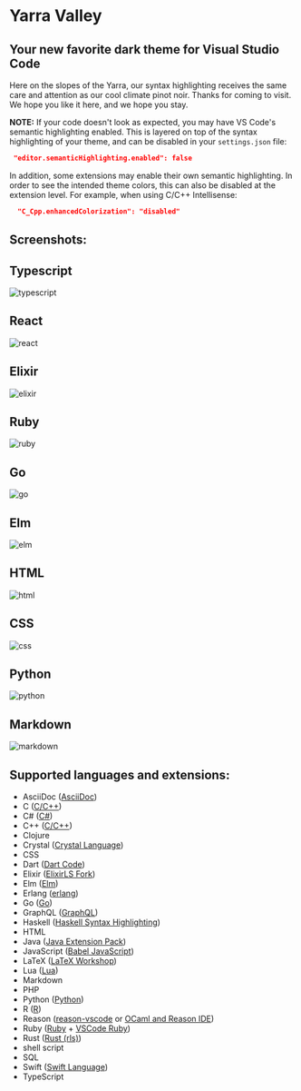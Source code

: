 # Yarra Valley
## Your new favorite dark theme for Visual Studio Code

Here on the slopes of the Yarra, our syntax highlighting receives the same care and attention as our cool climate pinot noir. Thanks for coming to visit. We hope you like it here, and we hope you stay.

**NOTE:** If your code doesn't look as expected, you may have VS Code's semantic highlighting enabled. This is layered on top of the syntax highlighting of your theme, and can be disabled in your `settings.json` file:

```json
 "editor.semanticHighlighting.enabled": false
```

In addition, some extensions may enable their own semantic highlighting. In order to see the intended theme colors, this can also be disabled at the extension level. For example, when using C/C++ Intellisense:

```json
  "C_Cpp.enhancedColorization": "disabled"
```

## Screenshots:

## Typescript
![typescript](./images/typescript.png)

## React
![react](./images/react.png)

## Elixir
![elixir](./images/elixir.png)

## Ruby
![ruby](./images/ruby.png)

## Go
![go](./images/go.png)

## Elm
![elm](./images/elm.png)

## HTML
![html](./images/html.png)

## CSS
![css](./images/css.png)

## Python
![python](./images/python.png)

## Markdown
![markdown](./images/markdown.png)

## Supported languages and extensions:

- AsciiDoc ([AsciiDoc](https://marketplace.visualstudio.com/items?itemName=joaompinto.asciidoctor-vscode))
- C ([C/C++](https://marketplace.visualstudio.com/items?itemName=ms-vscode.cpptools))
- C# ([C#](https://marketplace.visualstudio.com/items?itemName=ms-dotnettools.csharp))
- C++ ([C/C++](https://marketplace.visualstudio.com/items?itemName=ms-vscode.cpptools))
- Clojure
- Crystal ([Crystal Language](https://marketplace.visualstudio.com/items?itemName=faustinoaq.crystal-lang))
- CSS
- Dart ([Dart Code](https://marketplace.visualstudio.com/items?itemName=Dart-Code.dart-code))
- Elixir ([ElixirLS Fork](https://marketplace.visualstudio.com/items?itemName=elixir-lsp.elixir-ls))
- Elm ([Elm](https://marketplace.visualstudio.com/items?itemName=Elmtooling.elm-ls-vscode))
- Erlang ([erlang](https://marketplace.visualstudio.com/items?itemName=pgourlain.erlang))
- Go ([Go](https://marketplace.visualstudio.com/items?itemName=ms-vscode.Go))
- GraphQL ([GraphQL](https://marketplace.visualstudio.com/items?itemName=Prisma.vscode-graphql))
- Haskell ([Haskell Syntax Highlighting](https://marketplace.visualstudio.com/items?itemName=justusadam.language-haskell))
- HTML
- Java ([Java Extension Pack](https://marketplace.visualstudio.com/items?itemName=vscjava.vscode-java-pack))
- JavaScript ([Babel JavaScript](https://marketplace.visualstudio.com/items?itemName=mgmcdermott.vscode-language-babel))
- LaTeX ([LaTeX Workshop](https://marketplace.visualstudio.com/items?itemName=James-Yu.latex-workshop))
- Lua ([Lua](https://marketplace.visualstudio.com/items?itemName=sumneko.lua))
- Markdown
- PHP
- Python ([Python](https://marketplace.visualstudio.com/items?itemName=ms-python.python))
- R ([R](https://marketplace.visualstudio.com/items?itemName=Ikuyadeu.r))
- Reason ([reason-vscode](https://marketplace.visualstudio.com/items?itemName=jaredly.reason-vscode) or [OCaml and Reason IDE](https://marketplace.visualstudio.com/items?itemName=freebroccolo.reasonml))
- Ruby ([Ruby](https://marketplace.visualstudio.com/items?itemName=rebornix.Ruby) + [VSCode Ruby](https://marketplace.visualstudio.com/items?itemName=wingrunr21.vscode-ruby))
- Rust ([Rust (rls)](https://marketplace.visualstudio.com/items?itemName=rust-lang.rust))
- shell script
- SQL
- Swift ([Swift Language](https://marketplace.visualstudio.com/items?itemName=Kasik96.swift))
- TypeScript

<!--
## Planned languages:

- F#
- Gleam
- Idris
- Julia
- Kotlin
- Objective-C
- OCaml
- Perl
- Pony
- reStructuredText
- Scala
- Scheme
- TLA+
-->
